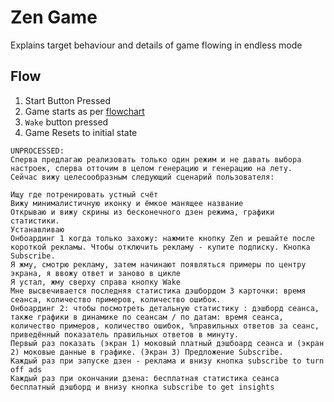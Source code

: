 # Zen Game

Explains target behaviour and details of game flowing in endless mode

## Flow

1. Start Button Pressed
2. Game starts as per [flowchart](https://app.affine.pro/share/404e013d-caaa-47f4-86e1-7f4967cd0bd2/aDPRzv4xhWbFWkqfJGZh0)
3. `Wake` button pressed
4. Game Resets to initial state

```
UNPROCESSED:
Сперва предлагаю реализовать только один режим и не давать выбора настроек, сперва отточим в целом генерацию и генерацию на лету.
Сейчас вижу целесообразным следующий сценарий пользователя:

Ищу где потренировать устный счёт
Вижу минималистичную иконку и ёмкое манящее название
Открываю и вижу скрины из бесконечного дзен режима, графики статистики.
Устанавливаю
Онбоардинг 1 когда только захожу: нажмите кнопку Zen и решайте после короткой рекламы. Чтобы отключить рекламу - купите подписку. Кнопка Subscribe.
Я жму, смотрю рекламу, затем начинают появляться примеры по центру экрана, я ввожу ответ и заново в цикле
Я устал, жму сверху справа кнопку Wake
Мне высвечивается последняя статистика дэшбордом 3 карточки: время сеанса, количество примеров, количество ошибок.
Онбоардинг 2: чтобы посмотреть детальную статистику : дэшборд сеанса, также графики в динамике по сеансам / по датам: время сеанса, количество примеров, количество ошибок, %правильных ответов за сеанс, приведённый показатель правильных ответов в минуту.
Первый раз показать (экран 1) моковый платный дэшбоард сеанса и (экран 2) моковые данные в графике. (Экран 3) Предложение Subscribe.
Каждый раз при запуске дзен - реклама и внизу кнопка subscribe to turn off ads
Каждый раз при окончании дзена: бесплатная статистика сеанса бесплатный дэшборд и внизу кнопка subscribe to get insights
```
